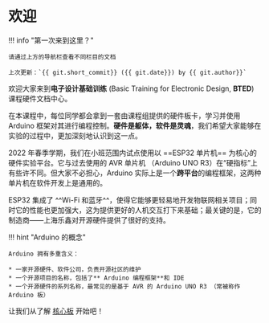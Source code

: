 # 欢迎

!!! info "第一次来到这里？"
    
    请通过上方的导航栏查看不同栏目的文档
    
    上次更新：`{{ git.short_commit}} ({{ git.date}}) by {{ git.author}}`

欢迎大家来到**电子设计基础训练** (Basic Training for Electronic Design, **BTED**) 课程硬件文档中心。

在本课程中，每位同学都会拿到一套由课程组提供的硬件板卡，学习并使用 Arduino 框架对其进行编程控制。**硬件是躯体，软件是灵魂**，我们希望大家能够在实验的过程中，更加深刻地认识到这一点。

2022 年春季学期，我们在小班范围内试点使用以 ==ESP32 单片机== 为核心的硬件实验平台。它与过去使用的 AVR 单片机 （Arduino UNO R3）在“硬指标”上有些许不同。但大家不必担心，Arduino 实际上是一个**跨平台**的编程框架，这两种单片机在软件开发上是通用的。

ESP32 集成了 ^^Wi-Fi 和蓝牙^^，使得它能够更轻易地开发物联网相关项目；同时它的性能也更加强大，这为提供更好的人机交互打下来基础；最关键的是，它的制造商——上海乐鑫对开源硬件提供了很好的支持。

!!! hint "Arduino 的概念"

    Arduino 拥有多重含义：
    
    * 一家开源硬件、软件公司，负责开源社区的维护
    * 一个开源项目的名称，包括了** Arduino 编程框架**和 IDE
    * 一个开源硬件的系列名称，最常见的是基于 AVR 的 Arduino UNO R3 （常被称作 Arduino 板）

让我们从了解 [核心板](/basic/esp32-core/) 开始吧！